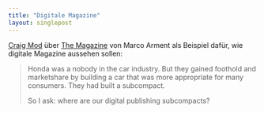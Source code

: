 ```yaml
---
title: "Digitale Magazine"
layout: singlepost
---
```


[Craig Mod](http://craigmod.com/journal/subcompact_publishing) über [The Magazine](http://the-magazine.org/) von Marco Arment als Beispiel dafür, wie digitale Magazine aussehen sollen:

> Honda was a nobody in the car industry. But they gained foothold and marketshare by building a car that was more appropriate for many consumers. They had built a subcompact.
>
> So I ask: where are our digital publishing subcompacts?